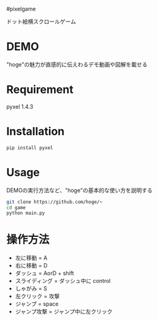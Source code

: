 #pixelgame

ドット絵横スクロールゲーム

# DEMO

"hoge"の魅力が直感的に伝えわるデモ動画や図解を載せる

# Requirement

pyxel 1.4.3

# Installation


```bash
pip install pyxel
```

# Usage

DEMOの実行方法など、"hoge"の基本的な使い方を説明する

```bash
git clone https://github.com/hoge/~
cd game
python main.py
```

# 操作方法
<ul>
<li>左に移動 = A</li>
<li>右に移動 = D</li>
<li>ダッシュ = AorD + shift</li>
<li>スライディング = ダッシュ中に control</li>
<li>しゃがみ = S</li>
<li>左クリック = 攻撃</li>
<li>ジャンプ = space</li>
<li>ジャンプ攻撃 = ジャンプ中に左クリック</li>
</ul>
